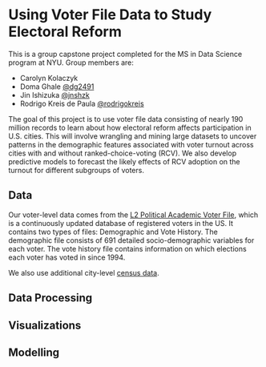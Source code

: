 # Using Voter File Data to Study Electoral Reform
This is a group capstone project completed for the MS in Data Science program at NYU. Group members are:
* Carolyn Kolaczyk
* Doma Ghale [@dg2491](https://github.com/dg2491)
* Jin Ishizuka [@jnshzk](https://github.com/jnshzk)
* Rodrigo Kreis de Paula [@rodrigokreis](https://github.com/rodrigokreis)

The goal of this project is to use voter file data consisting of nearly 190 million records to learn about how electoral reform affects participation in U.S. cities. This will involve wrangling and mining large datasets to uncover patterns in the demographic features associated with voter turnout across cities with and without ranked-choice-voting (RCV). We also develop predictive models to forecast the likely effects of RCV adoption on the turnout for different subgroups of voters.

## Data
Our voter-level data comes from the [L2 Political Academic Voter File](https://l2-data.com/datamapping/), which is a continuously updated database of registered voters in the US. It contains two types of files: Demographic and Vote History. The demographic file consists of 691 detailed socio-demographic variables for each voter. The vote history file contains information on which elections each voter has voted in since 1994.

We also use additional city-level [census data](https://simplemaps.com/data/us-cities). 

## Data Processing

## Visualizations

## Modelling

